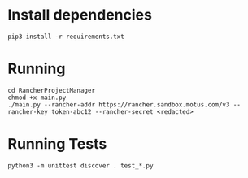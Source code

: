 # Install dependencies

```
pip3 install -r requirements.txt
```

# Running

```
cd RancherProjectManager
chmod +x main.py
./main.py --rancher-addr https://rancher.sandbox.motus.com/v3 --rancher-key token-abc12 --rancher-secret <redacted>
```

# Running Tests
```
python3 -m unittest discover . test_*.py
```